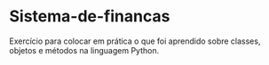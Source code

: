 # Sistema-de-financas
Exercício para colocar em prática o que foi aprendido sobre classes, objetos e métodos na linguagem Python.

